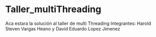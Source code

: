 # Taller_multiThreading
Aca estara la solución al taller de multi Threading
Integrantes: Harold Steven Vargas Heano y David Eduardo Lopez Jimenez
